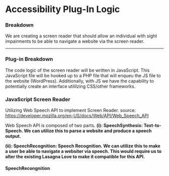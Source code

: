 

# Accessibility Plug-In Logic 

### Breakdown 

We are creating a screen reader that should allow an individual with sight impairments to be able to navigate a website via the screen reader. 

**********

### Plug-in Breakdown 

The code logic of the screen reader will be written in JavaScript. This JavaScript file will be hooked up to a PHP file that will enqueu the JS file to the website (WordPress). Additionally, with JS we have the capability to potentially create an interface utililzing CSS/other frameworks. 

### JavaScript Screen Reader

Utilizing Web Speech API to implement Screen Reader.
source: https://developer.mozilla.org/en-US/docs/Web/API/Web_Speech_API


Web Speech API is composed of two parts. 
**(i): SpeechSynthesis: Text-to-Speech. We can utilize this to parse a website and produce a speech output.**

**(ii): SpeechRecognition: Speech Recognition. We can utilize this to make a user be able to navigate a websiter via speech. This would require us to alter the existing Lasagna Love to make it compatible for this API.**

#### SpeechRecongnition 






